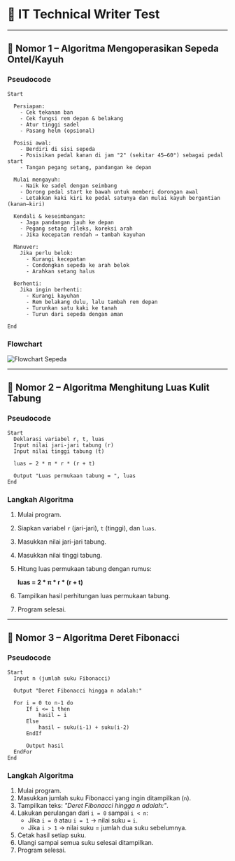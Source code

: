 
# 📘 IT Technical Writer Test  

---

## 🔹 Nomor 1 – Algoritma Mengoperasikan Sepeda Ontel/Kayuh  

### Pseudocode
```
Start

  Persiapan:
    - Cek tekanan ban
    - Cek fungsi rem depan & belakang
    - Atur tinggi sadel
    - Pasang helm (opsional)

  Posisi awal:
    - Berdiri di sisi sepeda
    - Posisikan pedal kanan di jam "2" (sekitar 45–60°) sebagai pedal start
    - Tangan pegang setang, pandangan ke depan

  Mulai mengayuh:
    - Naik ke sadel dengan seimbang
    - Dorong pedal start ke bawah untuk memberi dorongan awal
    - Letakkan kaki kiri ke pedal satunya dan mulai kayuh bergantian (kanan–kiri)

  Kendali & keseimbangan:
    - Jaga pandangan jauh ke depan
    - Pegang setang rileks, koreksi arah
    - Jika kecepatan rendah → tambah kayuhan

  Manuver:
    Jika perlu belok:
      - Kurangi kecepatan
      - Condongkan sepeda ke arah belok
      - Arahkan setang halus

  Berhenti:
    Jika ingin berhenti:
      - Kurangi kayuhan
      - Rem belakang dulu, lalu tambah rem depan
      - Turunkan satu kaki ke tanah
      - Turun dari sepeda dengan aman

End
```

### Flowchart
![Flowchart Sepeda](https://github.com/user-attachments/assets/c136241b-9836-4d3b-a9fb-f567878f512a)

---

## 🔹 Nomor 2 – Algoritma Menghitung Luas Kulit Tabung  

### Pseudocode
```
Start
  Deklarasi variabel r, t, luas
  Input nilai jari-jari tabung (r)
  Input nilai tinggi tabung (t)

  luas ← 2 * π * r * (r + t)

  Output "Luas permukaan tabung = ", luas
End
```

### Langkah Algoritma
1. Mulai program.  
2. Siapkan variabel `r` (jari-jari), `t` (tinggi), dan `luas`.  
3. Masukkan nilai jari-jari tabung.  
4. Masukkan nilai tinggi tabung.  
5. Hitung luas permukaan tabung dengan rumus:  

   **luas = 2 * π * r * (r + t)**  

6. Tampilkan hasil perhitungan luas permukaan tabung.  
7. Program selesai.  

---

## 🔹 Nomor 3 – Algoritma Deret Fibonacci  

### Pseudocode
```
Start
  Input n (jumlah suku Fibonacci)

  Output "Deret Fibonacci hingga n adalah:"

  For i = 0 to n-1 do
      If i <= 1 then
          hasil ← i
      Else
          hasil ← suku(i-1) + suku(i-2)
      EndIf

      Output hasil
  EndFor
End
```

### Langkah Algoritma
1. Mulai program.  
2. Masukkan jumlah suku Fibonacci yang ingin ditampilkan (`n`).  
3. Tampilkan teks: *"Deret Fibonacci hingga n adalah:"*.  
4. Lakukan perulangan dari `i = 0` sampai `i < n`:  
   - Jika `i = 0` atau `i = 1` → nilai suku = `i`.  
   - Jika `i > 1` → nilai suku = jumlah dua suku sebelumnya.  
5. Cetak hasil setiap suku.  
6. Ulangi sampai semua suku selesai ditampilkan.  
7. Program selesai.  
